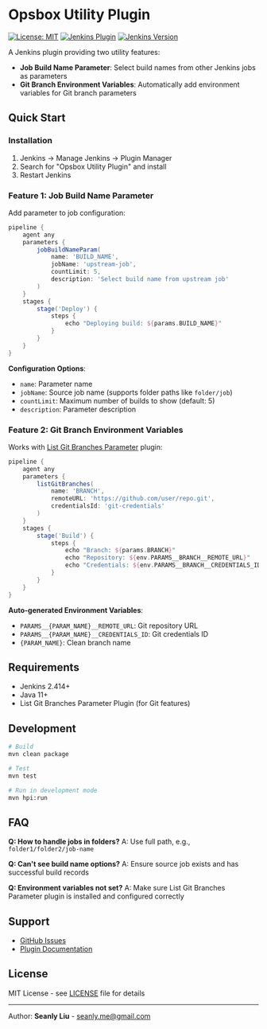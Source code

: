 # Opsbox Utility Plugin

[![License: MIT](https://img.shields.io/badge/License-MIT-yellow.svg)](https://opensource.org/licenses/MIT)
[![Jenkins Plugin](https://img.shields.io/jenkins/plugin/v/opsbox-utility-plugin.svg)](https://plugins.jenkins.io/opsbox-utility-plugin/)
[![Jenkins Version](https://img.shields.io/badge/Jenkins-2.414+-blue.svg)](https://jenkins.io/)

A Jenkins plugin providing two utility features:
- **Job Build Name Parameter**: Select build names from other Jenkins jobs as parameters
- **Git Branch Environment Variables**: Automatically add environment variables for Git branch parameters

## Quick Start

### Installation
1. Jenkins → Manage Jenkins → Plugin Manager
2. Search for "Opsbox Utility Plugin" and install
3. Restart Jenkins

### Feature 1: Job Build Name Parameter

Add parameter to job configuration:
```groovy
pipeline {
    agent any
    parameters {
        jobBuildNameParam(
            name: 'BUILD_NAME',
            jobName: 'upstream-job',
            countLimit: 5,
            description: 'Select build name from upstream job'
        )
    }
    stages {
        stage('Deploy') {
            steps {
                echo "Deploying build: ${params.BUILD_NAME}"
            }
        }
    }
}
```

**Configuration Options**:
- `name`: Parameter name
- `jobName`: Source job name (supports folder paths like `folder/job`)
- `countLimit`: Maximum number of builds to show (default: 5)
- `description`: Parameter description

### Feature 2: Git Branch Environment Variables

Works with [List Git Branches Parameter](https://plugins.jenkins.io/list-git-branches-parameter/) plugin:

```groovy
pipeline {
    agent any
    parameters {
        listGitBranches(
            name: 'BRANCH',
            remoteURL: 'https://github.com/user/repo.git',
            credentialsId: 'git-credentials'
        )
    }
    stages {
        stage('Build') {
            steps {
                echo "Branch: ${params.BRANCH}"
                echo "Repository: ${env.PARAMS__BRANCH__REMOTE_URL}"
                echo "Credentials: ${env.PARAMS__BRANCH__CREDENTIALS_ID}"
            }
        }
    }
}
```

**Auto-generated Environment Variables**:
- `PARAMS__{PARAM_NAME}__REMOTE_URL`: Git repository URL
- `PARAMS__{PARAM_NAME}__CREDENTIALS_ID`: Git credentials ID
- `{PARAM_NAME}`: Clean branch name

## Requirements

- Jenkins 2.414+
- Java 11+
- List Git Branches Parameter Plugin (for Git features)

## Development

```bash
# Build
mvn clean package

# Test
mvn test

# Run in development mode
mvn hpi:run
```

## FAQ

**Q: How to handle jobs in folders?**
A: Use full path, e.g., `folder1/folder2/job-name`

**Q: Can't see build name options?**
A: Ensure source job exists and has successful build records

**Q: Environment variables not set?**
A: Make sure List Git Branches Parameter plugin is installed and configured correctly

## Support

- [GitHub Issues](https://github.com/jenkinsci/opsbox-utility-plugin/issues)
- [Plugin Documentation](https://plugins.jenkins.io/opsbox-utility-plugin/)

## License

MIT License - see [LICENSE](LICENSE) file for details

---

Author: **Seanly Liu** - [seanly.me@gmail.com](mailto:seanly.me@gmail.com) 